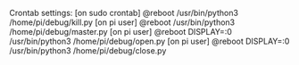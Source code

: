 Crontab settings:
[on sudo crontab] @reboot /usr/bin/python3 /home/pi/debug/kill.py
[on pi user] @reboot /usr/bin/python3 /home/pi/debug/master.py
[on pi user] @reboot DISPLAY=:0 /usr/bin/python3 /home/pi/debug/open.py
[on pi user] @reboot DISPLAY=:0 /usr/bin/python3 /home/pi/debug/close.py
